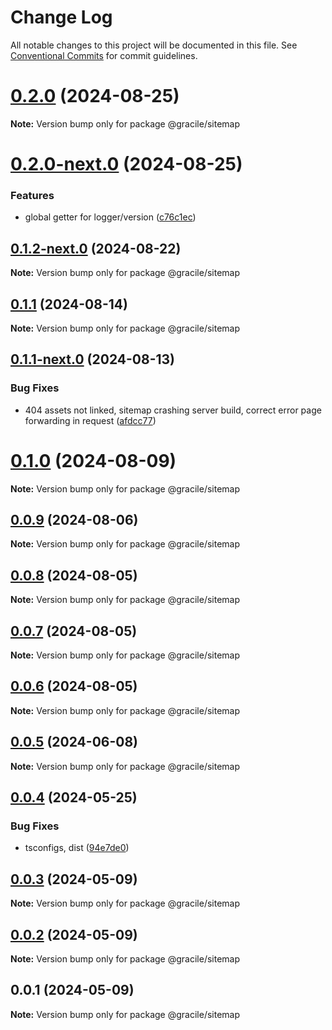 # Change Log

All notable changes to this project will be documented in this file.
See [Conventional Commits](https://conventionalcommits.org) for commit guidelines.

# [0.2.0](https://github.com/gracile-web/gracile/compare/@gracile/sitemap@0.2.0-next.0...@gracile/sitemap@0.2.0) (2024-08-25)

**Note:** Version bump only for package @gracile/sitemap

# [0.2.0-next.0](https://github.com/gracile-web/gracile/compare/@gracile/sitemap@0.1.2-next.0...@gracile/sitemap@0.2.0-next.0) (2024-08-25)

### Features

* global getter for logger/version ([c76c1ec](https://github.com/gracile-web/gracile/commit/c76c1ec1e5b6104ef5c40695768e84af5167baf9))

## [0.1.2-next.0](https://github.com/gracile-web/gracile/compare/@gracile/sitemap@0.1.1...@gracile/sitemap@0.1.2-next.0) (2024-08-22)

**Note:** Version bump only for package @gracile/sitemap

## [0.1.1](https://github.com/gracile-web/gracile/compare/@gracile/sitemap@0.1.1-next.0...@gracile/sitemap@0.1.1) (2024-08-14)

**Note:** Version bump only for package @gracile/sitemap

## [0.1.1-next.0](https://github.com/gracile-web/gracile/compare/@gracile/sitemap@0.1.0...@gracile/sitemap@0.1.1-next.0) (2024-08-13)

### Bug Fixes

* 404 assets not linked, sitemap crashing server build, correct error page forwarding in request ([afdcc77](https://github.com/gracile-web/gracile/commit/afdcc770ebc274fff484c93e19b405b7d9ffe8a5))

# [0.1.0](https://github.com/gracile-web/gracile/compare/@gracile/sitemap@0.1.0-next.0...@gracile/sitemap@0.1.0) (2024-08-09)

**Note:** Version bump only for package @gracile/sitemap

## [0.0.9](https://github.com/gracile-web/gracile/compare/@gracile/sitemap@0.0.9-next.0...@gracile/sitemap@0.0.9) (2024-08-06)

**Note:** Version bump only for package @gracile/sitemap

## [0.0.8](https://github.com/gracile-web/gracile/compare/@gracile/sitemap@0.0.8-next.0...@gracile/sitemap@0.0.8) (2024-08-05)

**Note:** Version bump only for package @gracile/sitemap

## [0.0.7](https://github.com/gracile-web/gracile/compare/@gracile/sitemap@0.0.6-next.3...@gracile/sitemap@0.0.7) (2024-08-05)

**Note:** Version bump only for package @gracile/sitemap

## [0.0.6](https://github.com/gracile-web/gracile/compare/@gracile/sitemap@0.0.6-next.3...@gracile/sitemap@0.0.6) (2024-08-05)

**Note:** Version bump only for package @gracile/sitemap

## [0.0.5](https://github.com/gracile-web/gracile/compare/@gracile/sitemap@0.0.4...@gracile/sitemap@0.0.5) (2024-06-08)

**Note:** Version bump only for package @gracile/sitemap

## [0.0.4](https://github.com/gracile-web/gracile/compare/@gracile/sitemap@0.0.3...@gracile/sitemap@0.0.4) (2024-05-25)

### Bug Fixes

* tsconfigs, dist ([94e7de0](https://github.com/gracile-web/gracile/commit/94e7de079f887bee5936c8b0f8a0301f60c8b215))

## [0.0.3](https://github.com/gracile-web/gracile/compare/@gracile/sitemap@0.0.2...@gracile/sitemap@0.0.3) (2024-05-09)

**Note:** Version bump only for package @gracile/sitemap

## [0.0.2](https://github.com/gracile-web/gracile/compare/@gracile/sitemap@0.0.1...@gracile/sitemap@0.0.2) (2024-05-09)

**Note:** Version bump only for package @gracile/sitemap

## 0.0.1 (2024-05-09)

**Note:** Version bump only for package @gracile/sitemap
